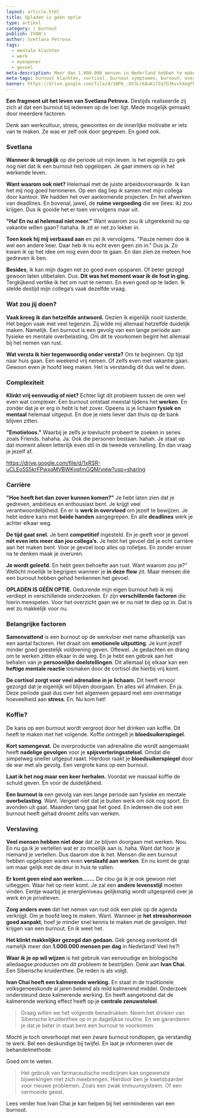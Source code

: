 ```yaml
---
layout: article.html
title: Opladen is géén optie
type: artikel
category: | burnout
publish: IVAN's
author: Svetlana Petrova
tags:
  - mentale klachten
  - werk
  - eyeopener
  - gevoel
meta-description: Meer dan 1.000.000 mensen in Nederland hebben te maken met een burnout klachten. Mede mogelijk gemaakt door meerdere factoren. Het krijgen van een burnout is een groeiend probleem. Benieuwd naar de inzichten?
meta-tags: burnout klachten, cortisol, burnout symptomen, burnout, overspannen, symptomen burnout, wat is een burnout, koffie, stress, stresshormoon, bloedsuikerspiegel
banner: https://drive.google.com/file/d/1BPA_-DV3LrkAuKi72q7OJKvckXegFb5s/view?usp=sharing
---
```


**Een fragment uit het leven van Svetlana Petrova.** Destijds realiseerde zij zich al dat een burnout bij iedereen op de loer ligt. Mede mogelijk gemaakt door meerdere factoren. 

Denk aan werkcultuur, stress, gewoontes en de innerlijke motivatie er iets van te maken. Ze was er zelf ook door gegrepen. En goed ook.

### Svetlana

**Wanneer ik terugkijk** op die periode uit mijn leven. Is het eigenlijk zo gek nog niet dat ik een burnout heb opgelopen. Je gaat immers op in het werkende leven.

**Want waarom ook niet?** Helemaal met de juiste arbeidsvoorwaarde. Ik kan het mij nog goed herinneren. Op een dag liep ik samen met mijn collega door kantoor. We hadden het over aankomende projecten. En het afwerken van deadlines. En bovenal, jawel, de **ruime vergoeding** die we (lees: ik) zou krijgen. Dus ik gooide het er toen vervolgens maar uit.  

**"Ha! En nu al helemaal niet meer."** Want waarom zou ik uitgerekend nu op vakantie willen gaan? hahaha. Ik zit er net zo lekker in. 

**Toen keek hij mij verbaasd aan** en zei ik vervolgens. "Pauze nemen doe ik wel een andere keer. Daar heb ik nu echt even geen zin in." Dus ja. Zo kwam ik op het idee om nog even door te gaan. En dan zien ze meteen hoe gedreven ik ben.

**Besides**, ik kan mijn dagen net zo goed even opsparen. Of beter gezegd gewoon laten uitbetalen. Dus. **Dit was het moment waar ik de fout in ging.** Tergkijkend vertike ik het om rust te nemen. En even goed op te laden. Ik stelde destijd mijn collega’s vaak dezelfde vraag. 

### Wat zou jij doen?

**Vaak kreeg ik dan hetzelfde antwoord.** Gezien ik eigenlijk nooit luisterde. Het begon vaak met veel tegenzin. Zij wilde mij allemaal hetzelfde duidelijk maken. Namelijk. Een burnout is een gevolg van een lange periode aan fysieke en mentale overbelasting. Om dit te voorkomen begint het allemaal bij het nemen van rust.

**Wat versta ik hier tegenwoordig onder versta?** Om te beginnen. Op tijd naar huis gaan. Een weekend vrij nemen. Of zelfs even met vakantie gaan. Gewoon even je hoofd leeg maken. Het is verstandig dit dus wel te doen.

### Complexiteit 

**Klinkt vrij eenvoudig of niet?** Echter ligt dit probleem tussen de oren wel even wat complexer. Een burnout ontstaat meestal tijdens het **werken**. En zonder dat je er erg in hebt is het zover. Opeens is je lichaam **fysiek en mentaal** helemaal uitgeput. En doe je niets liever dan thuis op de bank blijven zitten.

**"Emotieloos."** Waarbij je zelfs je toevlucht probeert te zoeken in series zoals Friends. hahaha. Ja. Ook die personen bestaan. hahah. Je staat op dat moment alleen letterlijk even stil in de tweede versnelling. En dan vraag je jezelf af.

https://drive.google.com/file/d/1xRSR-uCLEo5S5krFPwxqMVBWKyqfmGQM/view?usp=sharing

### Carrière

**"Hoe heeft het dan zover kunnen komen?"** Je hebt laten zien dat je gedreven, ambitieus en enthousiast bent. Je krijgt veel verantwoordelijkheid. En er is **werk in overvloed** om jezelf te bewijzen. Je hebt iedere kans met **beide handen** aangegrepen. En alle **deadlines** werk je achter elkaar weg.

**De tijd gaat snel.** Je bent **competitief** ingesteld. En je geeft voor je gevoel **nét even iets meer dan jou collega’s**. Je hebt het gevoel dat je echt carrière aan het maken bent. Voor je gevoel loop alles op rolletjes. En zonder erover na te denken maak je overuren.

**Je wordt geleefd.** En hebt geen behoefte aan rust. Want waarom zou je?” Wellicht moeilijk te begrijpen wanneer je **in deze flow** zit. Maar mensen die een burnout hebben gehad herkennen het gevoel.

**OPLADEN IS GÉÉN OPTIE.** Gedurende mijn eigen burnout heb ik mij verdiept in verschillende onderzoeken. Er zijn **verschillende factoren** die hierin meespelen. Voor het overzicht gaan we er nu niet te diep op in. Dat is wel zo makkelijk voor nu.

### Belangrijke factoren 

**Samenvattend** is een burnout op de werkvloer met name afhankelijk van een aantal factoren. Het draait om **emotionele uitputting**. Je kunt jezelf minder goed geestelijk voldoening geven. Oftewel. Je gedachten en drang om te werken zitten elkaar in de weg. En je hebt een gebrek aan het behalen van je **persoonlijke doelstellingen**. Dit allemaal bij elkaar kan een **heftige mentale reactie** losmaken door de cortisol die hierbij vrij komt.

**De cortisol zorgt voor veel adrenaline in je lichaam.** Dit heeft ervoor gezorgd dat je eigenlijk wil blijven doorgaan. En alles wil afmaken. En ja. Deze periode gaat dus over het algemeen gepaard met een overmatige hoeveelheid aan **stress**. En. Nu kom het!

### Koffie?

De kans op een burnout wordt vergroot door het drinken van koffie. Dit heeft te maken met het volgende. Koffie ontregelt je **bloedsuikerspiegel**. 

**Kort samengevat.** De overproductie van adrenaline die wordt aangemaakt heeft **nadelige gevolgen** voor je **spijsverteringsstelsel**. Omdat die simpelweg sneller uitgeput raakt. Hierdoor raakt je **bloedsuikerspiegel** door de war met als gevolg. Een vergrote kans op een burnout.

**Laat ik het nog maar een keer herhalen.** Voordat we massaal koffie de schuld geven. En voor de duidelijkheid. 

**Een burnout is** een gevolg van een lange periode aan fysieke en mentale **overbelasting**. Want. Vergeet niet dat je buiten werk om óók nog sport. En avonden uit gaat. Maanden lang gaat het goed. En iedereen die ooit een burnout heeft gehad droomt zelfs van werken.

### Verslaving

**Veel mensen hebben niet door** dat ze blijven doorgaan met werken. Nou. En nu ga ik je vertellen wat er zo moeilijk aan is. haha. Want dat hoor je niemand je vertellen. Dus daarom doe ik het. Mensen die een burnout hebben opgelopen waren even **verslaafd aan werken**. En nu komt de grap om maar gelijk met de deur in huis te vallen.

**Er komt geen eind aan werken.......** De clou ga ik je ook gewoon niet uitleggen. Waar het op neer komt. Je zal een **andere levensstijl** moeten vinden. Eentje waarbij je energieniveau gelijkmatig wordt uitgespreid over je werk én je privéleven.

**Zorg anders even** dat het nemen van rust óók een plek op de agenda verkrijgt. Om je hoofd leeg te maken. Want. Wanneer je **het stresshormoon goed aanpakt**, hoef je minder snel kennis te maken met de gevolgen. Het krijgen van een burnout. En ik weet het.

**Het klinkt makkelijker gezegd dan gedaan.** Gek genoeg overkomt dit namelijk meer dan **1.000.000 mensen per dag** in Nederland! Veel he?! 

**Waar ik je op wil wijzen** is het gebruik van eenvoudige en biologische alledaagse producten om dit probleem te bestrijden. Denk aan **Ivan Chai**. Een Siberische kruidenthee. De reden is als volgt.

**Ivan Chai heeft een kalmerende werking.** En staat in de traditionele volksgeneeskunde al jaren bekend als mild kalmerend middel. Onderzoek ondersteund deze kalmerende werking. En heeft aangetoond dat de kalmerende werking effect heeft op je **centrale zenuwstelsel**.

> Graag willen we het volgende benadrukken. Neem het drinken van Siberische kruidenthee op in je dagelijkse routine. En we garanderen je dat je beter in staat bent een burnout te voorkomen.

Mocht je toch onverhoopt met een zware burnout rondlopen, ga verstandig te werk. Bel een deskundige bij twijfel. En laat je informeren over de behandelmethode.

Goed om te weten. 

> Het gebruik van farmaceutische medicijnen kan ongewenste bijwerkingen met zich meebrengen. Hierdoor ben je kwetsbaarder voor nieuwe problemen. Zoals een zwak immuunsysteem. Of een vermoeide geest.

Lees verder hoe Ivan Chai je kan helpen bij het verminderen van een burnout.
